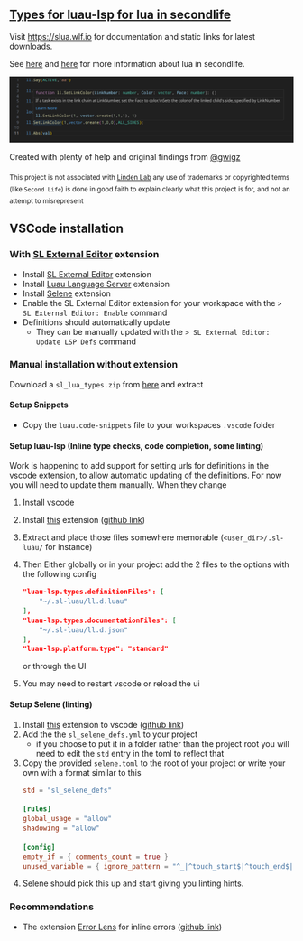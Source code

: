 ## [Types for luau-lsp for lua in secondlife](https://slua.wlf.io)

Visit https://slua.wlf.io for documentation and static links for latest
downloads.

See [here](https://wiki.secondlife.com/wiki/Luau_Alpha) and
[here](https://wiki.secondlife.com/wiki/Lua_FAQ) for more information about lua
in secondlife.

<img src="docs/html/images/example.png" alt="Example of syntax highlighting and hovertips" />

Created with plenty of help and original findings from
[@gwigz](https://github.com/gwigz)

<sub>This project is not associated with [Linden Lab](https://lindenlab.com/)
any use of trademarks or copyrighted terms (like `Second Life`) is done in good
faith to explain clearly what this project is for, and not an attempt to
misrepresent</sub>

## VSCode installation

### With [SL External Editor](https://marketplace.visualstudio.com/items?itemName=wlf-io.sl-external-editor) extension

- Install
  [SL External Editor](https://marketplace.visualstudio.com/items?itemName=wlf-io.sl-external-editor)
  extension
- Install
  [Luau Language Server](https://marketplace.visualstudio.com/items?itemName=JohnnyMorganz.luau-lsp)
  extension
- Install
  [Selene](https://marketplace.visualstudio.com/items?itemName=Kampfkarren.selene-vscode)
  extension
- Enable the SL External Editor extension for your workspace with the
  `> SL External Editor: Enable` command
- Definitions should automatically update
  - They can be manually updated with the
    `> SL External Editor: Update LSP Defs` command

### Manual installation without extension

Download a `sl_lua_types.zip` from
[here](https://github.com/WolfGangS/sl_lua_types/releases/latest) and extract

#### Setup Snippets

- Copy the `luau.code-snippets` file to your workspaces `.vscode` folder

#### Setup luau-lsp (Inline type checks, code completion, some linting)

Work is happening to add support for setting urls for definitions in the vscode
extension, to allow automatic updating of the definitions. For now you will need
to update them manually. When they change

1. Install vscode
2. Install
   [this](https://marketplace.visualstudio.com/items?itemName=JohnnyMorganz.luau-lsp)
   extension ([github link](https://github.com/JohnnyMorganz/luau-lsp))
3. Extract and place those files somewhere memorable (`<user_dir>/.sl-luau/` for
   instance)
4. Then Either globally or in your project add the 2 files to the options with
   the following config

   ```JSON
   "luau-lsp.types.definitionFiles": [
       "~/.sl-luau/ll.d.luau"
   ],
   "luau-lsp.types.documentationFiles": [
       "~/.sl-luau/ll.d.json"
   ],
   "luau-lsp.platform.type": "standard"
   ```

   or through the UI

5. You may need to restart vscode or reload the ui

#### Setup Selene (linting)

1. Install
   [this](https://marketplace.visualstudio.com/items?itemName=Kampfkarren.selene-vscode)
   extension to vscode ([github link](https://github.com/Kampfkarren/selene))
2. Add the the `sl_selene_defs.yml` to your project
   - if you choose to put it in a folder rather than the project root you will
     need to edit the `std` entry in the toml to reflect that
3. Copy the provided `selene.toml` to the root of your project or write your own
   with a format similar to this
   ```TOML
   std = "sl_selene_defs"

   [rules]
   global_usage = "allow"
   shadowing = "allow"

   [config]
   empty_if = { comments_count = true }
   unused_variable = { ignore_pattern = "^_|^touch_start$|^touch_end$|^touch$" }
   ```
4. Selene should pick this up and start giving you linting hints.

### Recommendations

- The extension
  [Error Lens](https://marketplace.visualstudio.com/items?itemName=usernamehw.errorlens)
  for inline errors
  ([github link](https://github.com/usernamehw/vscode-error-lens))
